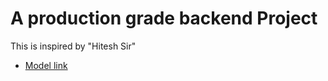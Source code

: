 # A production grade backend Project

This is inspired by "Hitesh Sir"

- [Model link](https://app.eraser.io/workspace/YtPqZ1VogxGy1jzIDkzj)